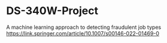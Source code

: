 # DS-340W-Project 
A machine learning approach to detecting fraudulent job types
https://link.springer.com/article/10.1007/s00146-022-01469-0


